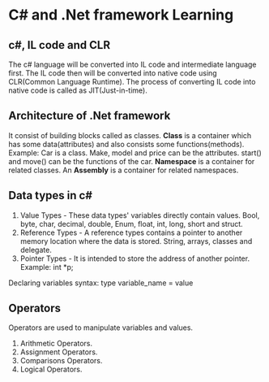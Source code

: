 # C# and .Net framework Learning

## c#, IL code and CLR
The c# language will be converted into IL code and intermediate language first.
The IL code then will be converted into native code using CLR(Common Language Runtime).
The process of converting IL code into native code is called as JIT(Just-in-time).

## Architecture of .Net framework
It consist of building blocks called as classes.
**Class** is a container which has some data(attributes) and also consists some functions(methods).
Example: Car is a class. Make, model and price can be the attributes. start() and move() can be the functions of the car.
**Namespace** is a container for related classes.
An **Assembly** is a container for related namespaces.

## Data types in c#
1. Value Types - These data types' variables directly contain values.
Bool, byte, char, decimal, double, Enum, float, int, long, short and struct.
2. Reference Types - A reference types contains a pointer to another memory location where the data is stored.
String, arrays, classes and delegate.
3. Pointer Types - It is intended to store the address of another pointer.
Example: int *p;

Declaring variables
syntax:
type variable_name = value

## Operators
Operators are used to manipulate variables and values.
1. Arithmetic Operators.
2. Assignment Operators.
3. Comparisons Operators.
4. Logical Operators.
